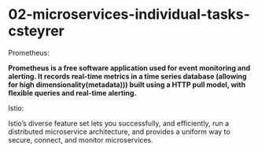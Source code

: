 # 02-microservices-individual-tasks-csteyrer



Prometheus:

****Prometheus is a free software application used for event monitoring and alerting. It records real-time metrics in a time series database (allowing for high dimensionality(metadata))) built using a HTTP pull model, with flexible queries and real-time alerting.****

Istio:

Istio’s diverse feature set lets you successfully, and efficiently, run a distributed microservice architecture, and provides a uniform way to secure, connect, and monitor microservices.